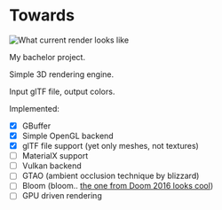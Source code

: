 # Towards

![What current render looks like](https://github.com/Bequen/towards/banner.png)

My bachelor project.

Simple 3D rendering engine.

Input glTF file, output colors.

Implemented:
- [x] GBuffer
- [x] Simple OpenGL backend
- [x] glTF file support (yet only meshes, not textures)
- [ ] MaterialX support
- [ ] Vulkan backend
- [ ] GTAO (ambient occlusion technique by blizzard)
- [ ] Bloom (bloom.. [the one from Doom 2016 looks cool](http://www.adriancourreges.com/blog/2016/09/09/doom-2016-graphics-study/#bloom))
- [ ] GPU driven rendering
